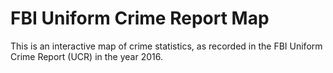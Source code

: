 # FBI Uniform Crime Report Map

This is an interactive map of crime statistics, as recorded in the FBI Uniform Crime Report (UCR) in the year 2016.
